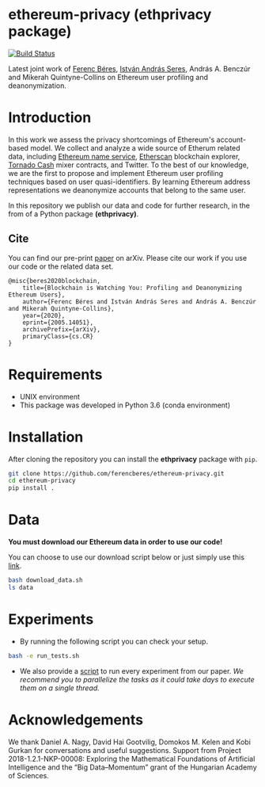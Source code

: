﻿# ethereum-privacy (ethprivacy package)

[![Build Status](https://travis-ci.org/ferencberes/ethereum-privacy.svg?branch=master)](https://travis-ci.org/ferencberes/ethereum-privacy)

Latest joint work of [Ferenc Béres](https://github.com/ferencberes), [István András Seres](https://github.com/seresistvanandras), András A. Benczúr and Mikerah Quintyne-Collins on Ethereum user profiling and deanonymization. 

# Introduction

In this work we assess the privacy shortcomings of Ethereum's account-based model. We collect and analyze a wide source of Etherum related data, including [Ethereum name service](https://ens.domains/), [Etherscan](https://etherscan.io/) blockchain explorer, [Tornado Cash](https://tornado.cash/) mixer contracts, and Twitter. To the best of our knowledge, we are the first to propose and implement Ethereum user profiling techniques based on user quasi-identifiers. By learning Ethereum address representations we deanonymize accounts that belong to the same user. 

In this repository we publish our data and code for further research, in the from of a Python package **(ethprivacy)**.

## Cite

You can find our pre-print [paper](https://arxiv.org/pdf/2005.14051.pdf) on arXiv. Please cite our work if you use our code or the related data set.

```
@misc{beres2020blockchain,
    title={Blockchain is Watching You: Profiling and Deanonymizing Ethereum Users},
    author={Ferenc Béres and István András Seres and András A. Benczúr and Mikerah Quintyne-Collins},
    year={2020},
    eprint={2005.14051},
    archivePrefix={arXiv},
    primaryClass={cs.CR}
}
```

# Requirements

- UNIX environment
- This package was developed in Python 3.6 (conda environment)

# Installation

After cloning the repository you can install the **ethprivacy** package with `pip`.

```bash
git clone https://github.com/ferencberes/ethereum-privacy.git
cd ethereum-privacy
pip install .
```

# Data

**You must download our Ethereum data in order to use our code!**

You can choose to use our download script below or just simply use this [link](https://dms.sztaki.hu/~fberes/ln/ln_data_2019-10-29.zip).

```bash
bash download_data.sh
ls data
```

# Experiments

- By running the following script you can check your setup.
```bash
bash -e run_tests.sh
```
- We also provide a [script](run_all.sh) to run every experiment from our paper. *We recommend you to parallelize the tasks as it could take days to execute them on a single thread.*

# Acknowledgements

We thank Daniel A. Nagy, David Hai Gootvilig, Domokos M. Kelen and Kobi Gurkan for conversations and useful suggestions. Support from Project 2018-1.2.1-NKP-00008: Exploring the Mathematical Foundations of Artificial Intelligence and the “Big Data–Momentum” grant of the Hungarian
Academy of Sciences.
